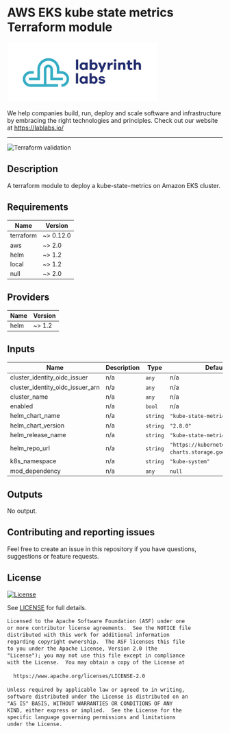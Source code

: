 # AWS EKS kube state metrics Terraform module

[![Labyrinth Labs logo](ll-logo.png)](https://www.lablabs.io)

We help companies build, run, deploy and scale software and infrastructure by embracing the right technologies and principles. Check out our website at https://lablabs.io/

---

![Terraform validation](https://github.com/lablabs/terraform-aws-eks-kube-state-metrics/workflows/Terraform%20validation/badge.svg?branch=master)

## Description

A terraform module to deploy a kube-state-metrics on Amazon EKS cluster.

<!-- BEGINNING OF PRE-COMMIT-TERRAFORM DOCS HOOK -->
## Requirements

| Name | Version |
|------|---------|
| terraform | ~> 0.12.0 |
| aws | ~> 2.0 |
| helm | ~> 1.2 |
| local | ~> 1.2 |
| null | ~> 2.0 |

## Providers

| Name | Version |
|------|---------|
| helm | ~> 1.2 |

## Inputs

| Name | Description | Type | Default | Required |
|------|-------------|------|---------|:--------:|
| cluster\_identity\_oidc\_issuer | n/a | `any` | n/a | yes |
| cluster\_identity\_oidc\_issuer\_arn | n/a | `any` | n/a | yes |
| cluster\_name | n/a | `any` | n/a | yes |
| enabled | n/a | `bool` | n/a | yes |
| helm\_chart\_name | n/a | `string` | `"kube-state-metrics"` | no |
| helm\_chart\_version | n/a | `string` | `"2.8.0"` | no |
| helm\_release\_name | n/a | `string` | `"kube-state-metrics"` | no |
| helm\_repo\_url | n/a | `string` | `"https://kubernetes-charts.storage.googleapis.com"` | no |
| k8s\_namespace | n/a | `string` | `"kube-system"` | no |
| mod\_dependency | n/a | `any` | `null` | no |

## Outputs

No output.

<!-- END OF PRE-COMMIT-TERRAFORM DOCS HOOK -->

## Contributing and reporting issues

Feel free to create an issue in this repository if you have questions, suggestions or feature requests.

## License

[![License](https://img.shields.io/badge/License-Apache%202.0-blue.svg)](https://opensource.org/licenses/Apache-2.0)

See [LICENSE](LICENSE) for full details.

    Licensed to the Apache Software Foundation (ASF) under one
    or more contributor license agreements.  See the NOTICE file
    distributed with this work for additional information
    regarding copyright ownership.  The ASF licenses this file
    to you under the Apache License, Version 2.0 (the
    "License"); you may not use this file except in compliance
    with the License.  You may obtain a copy of the License at

      https://www.apache.org/licenses/LICENSE-2.0

    Unless required by applicable law or agreed to in writing,
    software distributed under the License is distributed on an
    "AS IS" BASIS, WITHOUT WARRANTIES OR CONDITIONS OF ANY
    KIND, either express or implied.  See the License for the
    specific language governing permissions and limitations
    under the License.
